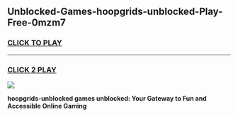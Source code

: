 
## Unblocked-Games-hoopgrids-unblocked-Play-Free-0mzm7
<h3>
<a href="https://premium76.site?title=hoopgrids-unblocked&ref=12A">CLICK TO PLAY</a></h3>
<hr>

<h3>
<a href="https://premium76.site?title=hoopgrids-unblocked&ref=12A">CLICK 2 PLAY</a>
  
</h3>

<a href="https://premium76.site?title=hoopgrids-unblocked&ref=12A"><img src="https://clearcache.store/games.png"></a>


**hoopgrids-unblocked games unblocked: Your Gateway to Fun and Accessible Online Gaming**
